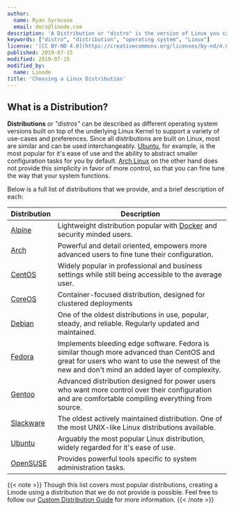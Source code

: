 ```yaml
---
author:
  name: Ryan Syracuse
  email: docs@linode.com
description: 'A Distribution or "distro" is the version of Linux you can use'
keywords: ["distro", "distribution", "operating system", "Linux"]
license: '[CC BY-ND 4.0](https://creativecommons.org/licenses/by-nd/4.0)'
published: 2019-07-15
modified: 2019-07-15
modified_by:
  name: Linode
title: 'Choosing a Linux Distribution'
---
```


## What is a Distribution?

**Distributions** or *"distros"* can be described as different operating system versions built on top of the underlying Linux Kernel to support a variety of use-cases and preferences. Since all distributions are built on Linux, most are similar and can be used interchangeably. [Ubuntu](https://ubuntu.com/), for example, is the most popular for it's ease of use and the ability to abstract smaller configuration tasks for you by default. [Arch Linux](https://www.archlinux.org/) on the other hand does not provide this simplicity in favor of more control, so that you can fine tune the way that your system
functions.

Below is a full list of distributions that we provide, and a brief description of each:

| Distribution | Description |
|------|-------|
| [Alpine](https://alpinelinux.org/) | Lightweight distribution popular with [Docker](https://www.docker.com/) and security minded users. |
| [Arch](https://www.archlinux.org/) | Powerful and detail oriented, empowers more advanced users to fine tune their configuration. |
[CentOS](https://www.centos.org) | Widely popular in professional and business settings while still being accessible to the average user. |
[CoreOS](https://coreos.com/) |  Container-focused distribution, designed for clustered deployments |
[Debian](https://www.debian.org/) | One of the oldest distributions in use, popular, steady, and reliable. Regularly updated and maintained. |
[Fedora](https://getfedora.org/) | Implements bleeding edge software. Fedora is similar though more advanced than CentOS and great for users who want to use the newest of the new and don't mind an added layer of complexity.  |
[Gentoo](https://www.gentoo.org/) | Advanced distribution designed for power users who want more control over their configuration and are comfortable compiling everything from source. |
[Slackware](http://www.slackware.com/) | The oldest actively maintained distribution. One of the most UNIX-like Linux distributions available. |
[Ubuntu](https://ubuntu.com/) | Arguably the most popular Linux distribution, widely regarded for it's ease of use. |
[OpenSUSE](https://www.opensuse.org/) | Provides powerful tools specific to system administration tasks. |

{{< note >}}
Though this list covers most popular distributions, creating a Linode using a distribution that we do not provide is possible. Feel free to follow our [Custom Distribution Guide](/docs/tools-reference/custom-kernels-distros/install-a-custom-distribution-on-a-linode/) for more information.
{{< /note >}}
